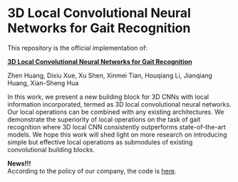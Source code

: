 # 3D Local Convolutional Neural Networks for Gait Recognition
This repository is the official implementation of:

[**3D Local Convolutional Neural Networks for Gait Recognition**](https://openaccess.thecvf.com/content/ICCV2021/papers/Huang_3D_Local_Convolutional_Neural_Networks_for_Gait_Recognition_ICCV_2021_paper.pdf)

Zhen Huang, Dixiu Xue, Xu Shen, Xinmei Tian, Houqiang Li, Jianqiang Huang, Xian-Sheng Hua

In this work, we present a new building block for 3D CNNs with local
information incorporated, termed as 3D local convolutional neural networks. Our
local operations can be combined with any existing architectures. We
demonstrate the superiority of local operations on the task of gait recognition
where 3D local CNN consistently outperforms state-of-the-art models. We hope
this work will shed light on more research on introducing simple but effective
local operations as submodules of existing convolutional building blocks.


**News!!!**\
According to the policy of our company, the code is [here](https://github.com/aliyun/3D-Local-CNN-for-Gait-Recognition).
